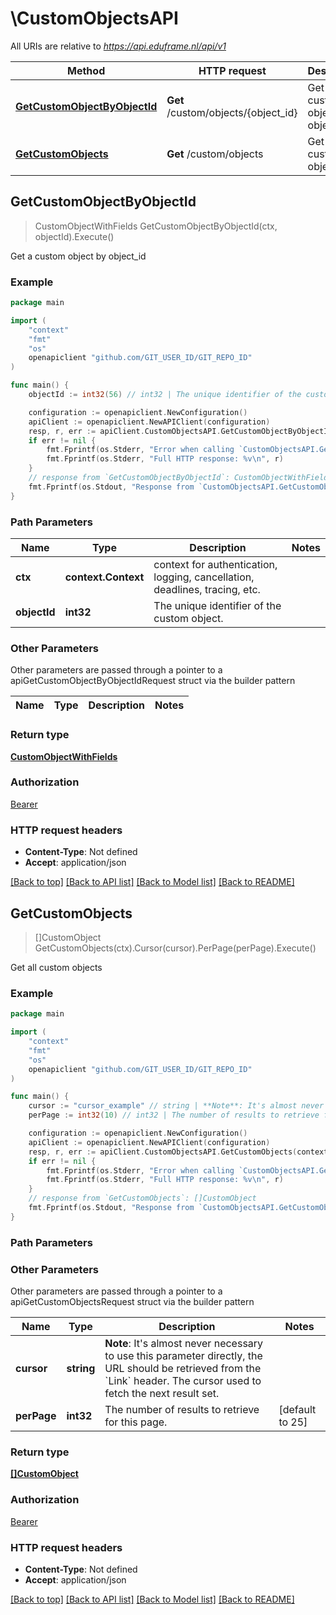 # \CustomObjectsAPI

All URIs are relative to *https://api.eduframe.nl/api/v1*

Method | HTTP request | Description
------------- | ------------- | -------------
[**GetCustomObjectByObjectId**](CustomObjectsAPI.md#GetCustomObjectByObjectId) | **Get** /custom/objects/{object_id} | Get a custom object by object_id
[**GetCustomObjects**](CustomObjectsAPI.md#GetCustomObjects) | **Get** /custom/objects | Get all custom objects



## GetCustomObjectByObjectId

> CustomObjectWithFields GetCustomObjectByObjectId(ctx, objectId).Execute()

Get a custom object by object_id



### Example

```go
package main

import (
	"context"
	"fmt"
	"os"
	openapiclient "github.com/GIT_USER_ID/GIT_REPO_ID"
)

func main() {
	objectId := int32(56) // int32 | The unique identifier of the custom object. 

	configuration := openapiclient.NewConfiguration()
	apiClient := openapiclient.NewAPIClient(configuration)
	resp, r, err := apiClient.CustomObjectsAPI.GetCustomObjectByObjectId(context.Background(), objectId).Execute()
	if err != nil {
		fmt.Fprintf(os.Stderr, "Error when calling `CustomObjectsAPI.GetCustomObjectByObjectId``: %v\n", err)
		fmt.Fprintf(os.Stderr, "Full HTTP response: %v\n", r)
	}
	// response from `GetCustomObjectByObjectId`: CustomObjectWithFields
	fmt.Fprintf(os.Stdout, "Response from `CustomObjectsAPI.GetCustomObjectByObjectId`: %v\n", resp)
}
```

### Path Parameters


Name | Type | Description  | Notes
------------- | ------------- | ------------- | -------------
**ctx** | **context.Context** | context for authentication, logging, cancellation, deadlines, tracing, etc.
**objectId** | **int32** | The unique identifier of the custom object.  | 

### Other Parameters

Other parameters are passed through a pointer to a apiGetCustomObjectByObjectIdRequest struct via the builder pattern


Name | Type | Description  | Notes
------------- | ------------- | ------------- | -------------


### Return type

[**CustomObjectWithFields**](CustomObjectWithFields.md)

### Authorization

[Bearer](../README.md#Bearer)

### HTTP request headers

- **Content-Type**: Not defined
- **Accept**: application/json

[[Back to top]](#) [[Back to API list]](../README.md#documentation-for-api-endpoints)
[[Back to Model list]](../README.md#documentation-for-models)
[[Back to README]](../README.md)


## GetCustomObjects

> []CustomObject GetCustomObjects(ctx).Cursor(cursor).PerPage(perPage).Execute()

Get all custom objects



### Example

```go
package main

import (
	"context"
	"fmt"
	"os"
	openapiclient "github.com/GIT_USER_ID/GIT_REPO_ID"
)

func main() {
	cursor := "cursor_example" // string | **Note**: It's almost never necessary to use this parameter directly, the URL   should be retrieved from the `Link` header.  The cursor used to fetch the next result set.  (optional)
	perPage := int32(10) // int32 | The number of results to retrieve for this page. (optional) (default to 25)

	configuration := openapiclient.NewConfiguration()
	apiClient := openapiclient.NewAPIClient(configuration)
	resp, r, err := apiClient.CustomObjectsAPI.GetCustomObjects(context.Background()).Cursor(cursor).PerPage(perPage).Execute()
	if err != nil {
		fmt.Fprintf(os.Stderr, "Error when calling `CustomObjectsAPI.GetCustomObjects``: %v\n", err)
		fmt.Fprintf(os.Stderr, "Full HTTP response: %v\n", r)
	}
	// response from `GetCustomObjects`: []CustomObject
	fmt.Fprintf(os.Stdout, "Response from `CustomObjectsAPI.GetCustomObjects`: %v\n", resp)
}
```

### Path Parameters



### Other Parameters

Other parameters are passed through a pointer to a apiGetCustomObjectsRequest struct via the builder pattern


Name | Type | Description  | Notes
------------- | ------------- | ------------- | -------------
 **cursor** | **string** | **Note**: It&#39;s almost never necessary to use this parameter directly, the URL   should be retrieved from the &#x60;Link&#x60; header.  The cursor used to fetch the next result set.  | 
 **perPage** | **int32** | The number of results to retrieve for this page. | [default to 25]

### Return type

[**[]CustomObject**](CustomObject.md)

### Authorization

[Bearer](../README.md#Bearer)

### HTTP request headers

- **Content-Type**: Not defined
- **Accept**: application/json

[[Back to top]](#) [[Back to API list]](../README.md#documentation-for-api-endpoints)
[[Back to Model list]](../README.md#documentation-for-models)
[[Back to README]](../README.md)

